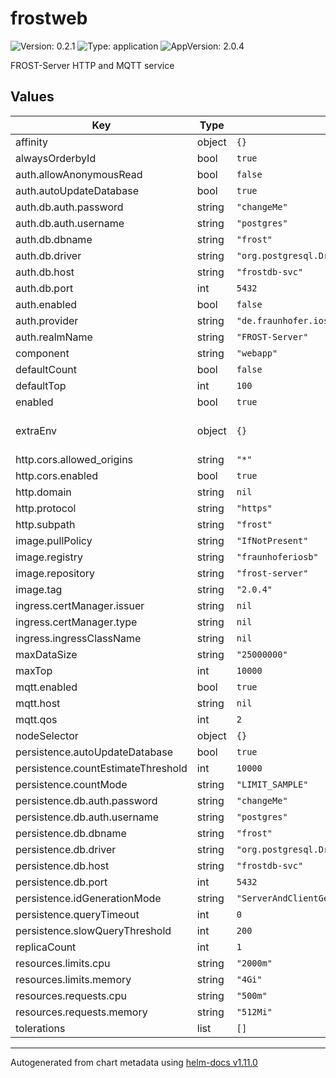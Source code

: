 # frostweb

![Version: 0.2.1](https://img.shields.io/badge/Version-0.2.1-informational?style=flat-square) ![Type: application](https://img.shields.io/badge/Type-application-informational?style=flat-square) ![AppVersion: 2.0.4](https://img.shields.io/badge/AppVersion-2.0.4-informational?style=flat-square)

FROST-Server HTTP and MQTT service

## Values

| Key | Type | Default | Description |
|-----|------|---------|-------------|
| affinity | object | `{}` |  |
| alwaysOrderbyId | bool | `true` |  |
| auth.allowAnonymousRead | bool | `false` |  |
| auth.autoUpdateDatabase | bool | `true` |  |
| auth.db.auth.password | string | `"changeMe"` |  |
| auth.db.auth.username | string | `"postgres"` |  |
| auth.db.dbname | string | `"frost"` |  |
| auth.db.driver | string | `"org.postgresql.Driver"` |  |
| auth.db.host | string | `"frostdb-svc"` |  |
| auth.db.port | int | `5432` |  |
| auth.enabled | bool | `false` |  |
| auth.provider | string | `"de.fraunhofer.iosb.ilt.frostserver.auth.basic.BasicAuthProvider"` |  |
| auth.realmName | string | `"FROST-Server"` |  |
| component | string | `"webapp"` |  |
| defaultCount | bool | `false` |  |
| defaultTop | int | `100` |  |
| enabled | bool | `true` |  |
| extraEnv | object | `{}` | Extra environment variables |
| http.cors.allowed_origins | string | `"*"` |  |
| http.cors.enabled | bool | `true` |  |
| http.domain | string | `nil` |  |
| http.protocol | string | `"https"` |  |
| http.subpath | string | `"frost"` |  |
| image.pullPolicy | string | `"IfNotPresent"` |  |
| image.registry | string | `"fraunhoferiosb"` |  |
| image.repository | string | `"frost-server"` |  |
| image.tag | string | `"2.0.4"` |  |
| ingress.certManager.issuer | string | `nil` |  |
| ingress.certManager.type | string | `nil` |  |
| ingress.ingressClassName | string | `nil` |  |
| maxDataSize | string | `"25000000"` |  |
| maxTop | int | `10000` |  |
| mqtt.enabled | bool | `true` |  |
| mqtt.host | string | `nil` |  |
| mqtt.qos | int | `2` |  |
| nodeSelector | object | `{}` |  |
| persistence.autoUpdateDatabase | bool | `true` |  |
| persistence.countEstimateThreshold | int | `10000` |  |
| persistence.countMode | string | `"LIMIT_SAMPLE"` |  |
| persistence.db.auth.password | string | `"changeMe"` |  |
| persistence.db.auth.username | string | `"postgres"` |  |
| persistence.db.dbname | string | `"frost"` |  |
| persistence.db.driver | string | `"org.postgresql.Driver"` |  |
| persistence.db.host | string | `"frostdb-svc"` |  |
| persistence.db.port | int | `5432` |  |
| persistence.idGenerationMode | string | `"ServerAndClientGenerated"` |  |
| persistence.queryTimeout | int | `0` |  |
| persistence.slowQueryThreshold | int | `200` |  |
| replicaCount | int | `1` |  |
| resources.limits.cpu | string | `"2000m"` |  |
| resources.limits.memory | string | `"4Gi"` |  |
| resources.requests.cpu | string | `"500m"` |  |
| resources.requests.memory | string | `"512Mi"` |  |
| tolerations | list | `[]` |  |

----------------------------------------------
Autogenerated from chart metadata using [helm-docs v1.11.0](https://github.com/norwoodj/helm-docs/releases/v1.11.0)
